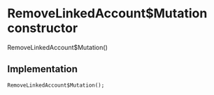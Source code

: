 


# RemoveLinkedAccount$Mutation constructor







RemoveLinkedAccount$Mutation()





## Implementation

```dart
RemoveLinkedAccount$Mutation();
```







